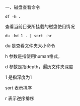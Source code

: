 一、磁盘查看命令

```shell
df -h .
```

查看当前目录所挂载的磁盘使用情况

```shell
du -hd 1 . | sort -hr
```

du 是查看文件夹大小命令

h 参数是指使用human格式，

d 参数是指depth，遍历文件夹深度

1 是指深度为1

sort 表示排序

r   表示逆序排序